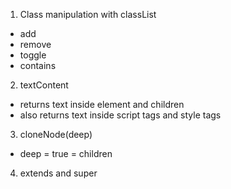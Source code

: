 1. Class manipulation with classList
  * add
  * remove
  * toggle
  * contains
2. textContent
  * returns text inside element and children
  * also returns text inside script tags and style tags
3. cloneNode(deep)
  * deep = true = children
4. extends and super
